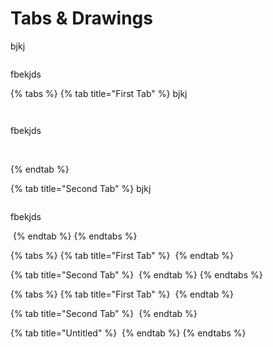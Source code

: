 # Tabs & Drawings

bjkj

<img src=".gitbook/assets/file.excalidraw (3).svg" alt="" class="gitbook-drawing">

fbekjds

{% tabs %}
{% tab title="First Tab" %}
bjkj

<figure><img src=".gitbook/assets/file.excalidraw.png" alt=""><figcaption></figcaption></figure>

<img src=".gitbook/assets/file.excalidraw (3).svg" alt="" class="gitbook-drawing">

fbekjds

<img src=".gitbook/assets/file.excalidraw (3).svg" alt="" class="gitbook-drawing">

<img src=".gitbook/assets/file.excalidraw.svg" alt="" class="gitbook-drawing">


{% endtab %}

{% tab title="Second Tab" %}
bjkj

<img src=".gitbook/assets/file.excalidraw (3).svg" alt="" class="gitbook-drawing">

fbekjds

<img alt="" class="gitbook-drawing">
{% endtab %}
{% endtabs %}

<img src=".gitbook/assets/file.excalidraw (3).svg" alt="" class="gitbook-drawing">

<img alt="" class="gitbook-drawing">

{% tabs %}
{% tab title="First Tab" %}
<img src=".gitbook/assets/file.excalidraw (1).svg" alt="" class="gitbook-drawing">
{% endtab %}

{% tab title="Second Tab" %}
<img src=".gitbook/assets/file.excalidraw (1).svg" alt="" class="gitbook-drawing">
{% endtab %}
{% endtabs %}

{% tabs %}
{% tab title="First Tab" %}
<img src=".gitbook/assets/file.excalidraw (4).svg" alt="" class="gitbook-drawing">
{% endtab %}

{% tab title="Second Tab" %}
<img src=".gitbook/assets/file.excalidraw (4).svg" alt="" class="gitbook-drawing">
{% endtab %}

{% tab title="Untitled" %}
<img src=".gitbook/assets/file.excalidraw (4).svg" alt="" class="gitbook-drawing">
{% endtab %}
{% endtabs %}
